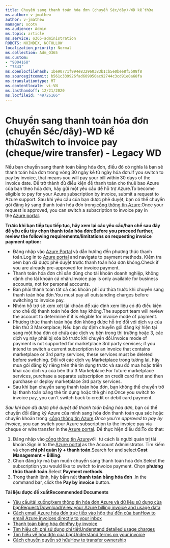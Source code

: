 ```yaml
---
title: Chuyển sang thanh toán hóa đơn (chuyển Séc/dây)-WD kế thừa
ms.author: v-jmathew
author: v-jmathew
manager: scotv
ms.audience: Admin
ms.topic: article
ms.service: o365-administration
ROBOTS: NOINDEX, NOFOLLOW
localization_priority: Normal
ms.collection: Adm_O365
ms.custom:
- "9004168"
- "7343"
ms.openlocfilehash: 1be90771f994e832960383b1cb5e0bee8f5b08f8
ms.sourcegitcommit: b561c339926fad609950ac92744c3cd91e0a68fa
ms.translationtype: MT
ms.contentlocale: vi-VN
ms.lasthandoff: 12/21/2020
ms.locfileid: "49726166"
---
```

# <a name="switch-to-invoice-pay-chequewire-transfer---legacy-wd"></a><span data-ttu-id="ef5ea-102">Chuyển sang thanh toán hóa đơn (chuyển Séc/dây)-WD kế thừa</span><span class="sxs-lookup"><span data-stu-id="ef5ea-102">Switch to invoice pay (cheque/wire transfer) - Legacy WD</span></span>

<span data-ttu-id="ef5ea-103">Nếu bạn chuyển sang thanh toán bằng hóa đơn, điều đó có nghĩa là bạn sẽ thanh toán hóa đơn trong vòng 30 ngày kể từ ngày hóa đơn.</span><span class="sxs-lookup"><span data-stu-id="ef5ea-103">If you switch to pay by invoice, that means you will pay your bill within 30 days of the invoice date.</span></span> <span data-ttu-id="ef5ea-104">Để trở thành đủ điều kiện để thanh toán cho thuê bao Azure của bạn theo hóa đơn, hãy gửi một yêu cầu để hỗ trợ Azure.</span><span class="sxs-lookup"><span data-stu-id="ef5ea-104">To become eligible to pay for your Azure subscription by invoice, submit a request to Azure support.</span></span> <span data-ttu-id="ef5ea-105">Sau khi yêu cầu của bạn được phê duyệt, bạn có thể chuyển gói đăng ký sang thanh toán hóa đơn trong [cổng thông tin Azure](https://portal.azure.com/).</span><span class="sxs-lookup"><span data-stu-id="ef5ea-105">Once your request is approved, you can switch a subscription to invoice pay in the [Azure portal](https://portal.azure.com/).</span></span>

<span data-ttu-id="ef5ea-106">**Trước khi bạn tiếp tục tiếp tục, hãy xem lại các yêu cầu/hạn chế sau đây để yêu cầu tùy chọn thanh toán hóa đơn:**</span><span class="sxs-lookup"><span data-stu-id="ef5ea-106">**Before you proceed further, review the following requirements/limitations on requesting invoice payment option:**</span></span>

- <span data-ttu-id="ef5ea-107">Đăng nhập vào [Azure Portal](https://portal.azure.com/) và dẫn hướng đến phương thức thanh toán.</span><span class="sxs-lookup"><span data-stu-id="ef5ea-107">Log in to [Azure portal](https://portal.azure.com/) and navigate to payment methods.</span></span> <span data-ttu-id="ef5ea-108">Kiểm tra xem bạn đã được phê duyệt trước thanh toán hóa đơn không.</span><span class="sxs-lookup"><span data-stu-id="ef5ea-108">Check if you are already pre-approved for invoice payment.</span></span>
- <span data-ttu-id="ef5ea-109">Thanh toán hóa đơn chỉ sẵn dùng cho tài khoản doanh nghiệp, không dành cho tài khoản cá nhân.</span><span class="sxs-lookup"><span data-stu-id="ef5ea-109">Invoice pay is only available for business accounts, not for personal accounts.</span></span>
- <span data-ttu-id="ef5ea-110">Bạn phải thanh toán tất cả các khoản phí dư thừa trước khi chuyển sang thanh toán hóa đơn.</span><span class="sxs-lookup"><span data-stu-id="ef5ea-110">You must pay all outstanding charges before switching to invoice pay.</span></span>
- <span data-ttu-id="ef5ea-111">Nhóm hỗ trợ sẽ xem xét tài khoản để xác định xem liệu có đủ điều kiện cho chế độ thanh toán hóa đơn hay không.</span><span class="sxs-lookup"><span data-stu-id="ef5ea-111">The support team will review the account to determine if it is eligible for invoice mode of payment.</span></span>
- <span data-ttu-id="ef5ea-112">Phương thức thanh toán hóa đơn không được hỗ trợ đối với dịch vụ của bên thứ 3 Marketplace; Nếu bạn dự định chuyển gói đăng ký hiện tại sang một hóa đơn có chứa các dịch vụ bên trong thị trường hoặc 3, các dịch vụ này phải bị xóa bỏ trước khi chuyển đổi.</span><span class="sxs-lookup"><span data-stu-id="ef5ea-112">Invoice mode of payment is not supported for marketplace 3rd party services; if you intend to switch a current subscription to an invoice that contains marketplace or 3rd party services, these services must be deleted before switching.</span></span> <span data-ttu-id="ef5ea-113">Đối với các dịch vụ Marketplace trong tương lai, hãy mua gói đăng ký riêng trên thẻ tín dụng trước và sau đó mua hoặc triển khai các dịch vụ của bên thứ 3 Marketplace.</span><span class="sxs-lookup"><span data-stu-id="ef5ea-113">For future marketplace services, purchase a separate subscription on credit card first and then purchase or deploy marketplace 3rd party services.</span></span>
- <span data-ttu-id="ef5ea-114">Sau khi bạn chuyển sang thanh toán hóa đơn, bạn không thể chuyển trở lại thanh toán bằng thẻ tín dụng hoặc thẻ ghi nợ.</span><span class="sxs-lookup"><span data-stu-id="ef5ea-114">Once you switch to invoice pay, you can't switch back to credit or debit card payment.</span></span>

<span data-ttu-id="ef5ea-115">*Sau khi bạn đã được phê duyệt để thanh toán bằng hóa đơn*, bạn có thể chuyển đổi đăng ký Azure của mình sang hóa đơn thanh toán qua séc hoặc chuyển khoản trong  [cổng thông tin Azure](https://portal.azure.com/).</span><span class="sxs-lookup"><span data-stu-id="ef5ea-115">*Once you're approved to pay by invoice*, you can switch your Azure subscription to the invoice pay via cheque or wire transfer in the [Azure portal](https://portal.azure.com/).</span></span>
<span data-ttu-id="ef5ea-116">Để thực hiện điều đó:</span><span class="sxs-lookup"><span data-stu-id="ef5ea-116">To do that:</span></span>

1. <span data-ttu-id="ef5ea-117">Đăng nhập vào [cổng thông tin Azure](https://portal.azure.com/)với   tư cách là người quản trị tài khoản.</span><span class="sxs-lookup"><span data-stu-id="ef5ea-117">Sign in to the [Azure portal](https://portal.azure.com/) as the Account Administrator.</span></span> <span data-ttu-id="ef5ea-118">Tìm kiếm và chọn **chi phí quản lý + thanh toán**.</span><span class="sxs-lookup"><span data-stu-id="ef5ea-118">Search for and select **Cost Management + Billing**.</span></span>
2. <span data-ttu-id="ef5ea-119">Chọn đăng ký mà bạn muốn chuyển sang thanh toán hóa đơn.</span><span class="sxs-lookup"><span data-stu-id="ef5ea-119">Select the subscription you would like to switch to invoice payment.</span></span> <span data-ttu-id="ef5ea-120">Chọn **phương thức thanh toán**.</span><span class="sxs-lookup"><span data-stu-id="ef5ea-120">Select **Payment methods**.</span></span>
3. <span data-ttu-id="ef5ea-121">Trong thanh lệnh, hãy bấm nút **thanh toán bằng hóa đơn** .</span><span class="sxs-lookup"><span data-stu-id="ef5ea-121">In the command bar, click the **Pay by invoice** button.</span></span>

<span data-ttu-id="ef5ea-122">**Tài liệu được đề xuất**</span><span class="sxs-lookup"><span data-stu-id="ef5ea-122">**Recommended Documents**</span></span>

- [<span data-ttu-id="ef5ea-123">Yêu cầu/tải xuống/xem thông tin hóa đơn Azure và dữ liệu sử dụng của bạn</span><span class="sxs-lookup"><span data-stu-id="ef5ea-123">Request/Download/View your Azure billing invoice and usage data</span></span>](https://docs.microsoft.com/azure/billing/billing-download-azure-invoice-daily-usage-date)
- [<span data-ttu-id="ef5ea-124">Cách email Azure hóa đơn trực tiếp vào hộp thư đến của bạn</span><span class="sxs-lookup"><span data-stu-id="ef5ea-124">How to email Azure invoices directly to your inbox</span></span>](https://docs.microsoft.com/azure/billing/billing-download-azure-invoice-daily-usage-date)
- [<span data-ttu-id="ef5ea-125">Thanh toán bằng hóa đơn</span><span class="sxs-lookup"><span data-stu-id="ef5ea-125">Pay by invoice</span></span>](https://docs.microsoft.com/azure/billing/billing-how-to-pay-by-invoice)
- [<span data-ttu-id="ef5ea-126">Tìm hiểu chi phí sử dụng chi tiết</span><span class="sxs-lookup"><span data-stu-id="ef5ea-126">Understand detailed usage charges</span></span>](https://docs.microsoft.com/azure/billing/billing-understand-your-bill)
- [<span data-ttu-id="ef5ea-127">Tìm hiểu về hóa đơn của bạn</span><span class="sxs-lookup"><span data-stu-id="ef5ea-127">Understand terms on your invoice</span></span>](https://docs.microsoft.com/azure/billing/billing-understand-your-invoice)
- [<span data-ttu-id="ef5ea-128">Cách chuyển quyền sở hữu</span><span class="sxs-lookup"><span data-stu-id="ef5ea-128">How to transfer ownership</span></span>](https://docs.microsoft.com/azure/billing/billing-subscription-transfer)
